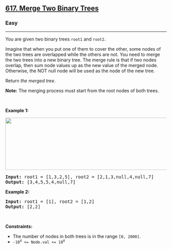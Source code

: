 <h2><a href="https://leetcode.com/problems/merge-two-binary-trees/">617. Merge Two Binary Trees</a></h2><h3>Easy</h3><hr><div style="user-select: auto;"><p style="user-select: auto;">You are given two binary trees <code style="user-select: auto;">root1</code> and <code style="user-select: auto;">root2</code>.</p>

<p style="user-select: auto;">Imagine that when you put one of them to cover the other, some nodes of the two trees are overlapped while the others are not. You need to merge the two trees into a new binary tree. The merge rule is that if two nodes overlap, then sum node values up as the new value of the merged node. Otherwise, the NOT null node will be used as the node of the new tree.</p>

<p style="user-select: auto;">Return <em style="user-select: auto;">the merged tree</em>.</p>

<p style="user-select: auto;"><strong style="user-select: auto;">Note:</strong> The merging process must start from the root nodes of both trees.</p>

<p style="user-select: auto;">&nbsp;</p>
<p style="user-select: auto;"><strong style="user-select: auto;">Example 1:</strong></p>
<img alt="" src="https://assets.leetcode.com/uploads/2021/02/05/merge.jpg" style="width: 600px; height: 163px; user-select: auto;">
<pre style="user-select: auto;"><strong style="user-select: auto;">Input:</strong> root1 = [1,3,2,5], root2 = [2,1,3,null,4,null,7]
<strong style="user-select: auto;">Output:</strong> [3,4,5,5,4,null,7]
</pre>

<p style="user-select: auto;"><strong style="user-select: auto;">Example 2:</strong></p>

<pre style="user-select: auto;"><strong style="user-select: auto;">Input:</strong> root1 = [1], root2 = [1,2]
<strong style="user-select: auto;">Output:</strong> [2,2]
</pre>

<p style="user-select: auto;">&nbsp;</p>
<p style="user-select: auto;"><strong style="user-select: auto;">Constraints:</strong></p>

<ul style="user-select: auto;">
	<li style="user-select: auto;">The number of nodes in both trees is in the range <code style="user-select: auto;">[0, 2000]</code>.</li>
	<li style="user-select: auto;"><code style="user-select: auto;">-10<sup style="user-select: auto;">4</sup> &lt;= Node.val &lt;= 10<sup style="user-select: auto;">4</sup></code></li>
</ul>
</div>